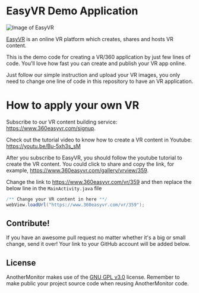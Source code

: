 # EasyVR Demo Application
![Image of EasyVR](https://www.360easyvr.com/images/logo_white_screen.png)

[EasyVR](http://www.360easyvr.com) is an online VR platform which creates, shares and hosts VR content.

This is the demo code for creating a VR/360 application by just few lines of code. You'll love how fast you can create and publish your VR app online.

Just follow our simple instruction and upload your VR images, you only need to change one line of code in this repository to have an VR application.

# How to apply your own VR
Subscribe to our VR content building service: https://www.360easyvr.com/signup.

Check out the tutorial video to know how to create a VR content in Youtube: https://youtu.be/Bu-5xh3s_sM

After you subscribe to EasyVR, you should follow the youtube tutorial to create the VR content. You could click to share and copy the link, for example, https://www.360easyvr.com/gallery/vrview/359.

Change the link to https://www.360easyvr.com/vr/359 and then replace the below line in the `MainActivity.java` file
```JAVA
/** Change your VR content in here **/
webView.loadUrl("https://www.360easyvr.com/vr/359");
```

## Contribute!

If you have an awesome pull request no matter whether it's a big or small change, send it over! Your link to your GitHub account will be added below.

## License

AnotherMonitor makes use of the [GNU GPL v3.0](http://choosealicense.com/licenses/gpl-3.0/) license. Remember to make public your project source code when reusing AnotherMonitor code.
